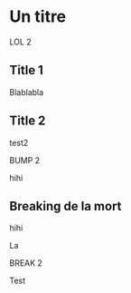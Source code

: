 # Un titre

LOL 2

## Title 1

Blablabla

## Title 2

test2

BUMP 2

hihi

## Breaking de la mort

hihi

La

BREAK 2

Test
